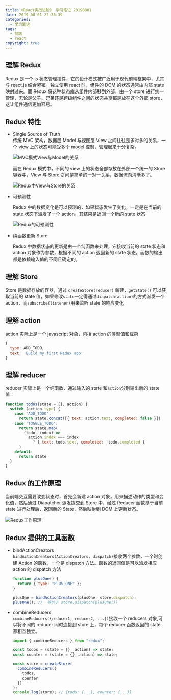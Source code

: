 ```yaml
---
title: 《React实战进阶》 学习笔记 20190801
date: 2019-08-01 22:36:39
categories:
  - 学习笔记
tags:
  - 前端
  - react
copyright: true
---
```


## 理解 Redux

Redux 是一个 js 状态管理插件，它的设计模式被广泛用于现代前端框架中，尤其与 react.js 结合紧密。独立使用 react 时，组件的 DOM 的状态通常由内部 state 映射过来。而 Redux 将这种状态库从组件内部移到外部，由一个 store 进行统一管理，无论是父子、兄弟还是跨级组件之间的状态共享都是放在这个外部 store，这让组件通信更加容易。

## Redux 特性

- Single Source of Truth  
  传统 MVC 架构，数据层 Model 与视图层 View 之间往往是多对多的关系，一个 view 上的状态可能受多个 model 控制，管理起来十分复杂。<!--more -->

  ![MVC模式View与Model的关系](https://img.yeyanjie.com/blog/201908/1.png)

  而在 Redux 模式中，不同的 view 上的状态全部存放在外部一个统一的 Store 容器中，View 与 Store 之间是简单的一对一关系，数据流向清晰多了。

  ![Redux中View与Store的关系](https://img.yeyanjie.com/blog/201908/2.png)

- 可预测性

  Redux 中的数据变化是可以预测的，如果状态发生了变化，一定是在当前的 state 状态下派发了一个 action，其结果是返回一个新的 state 状态

  ![Redux的可预测性](https://img.yeyanjie.com/blog/201908/3.png)

- 纯函数更新 Store

  Redux 中数据状态的更新是由一个纯函数来处理，它接收当前的 state 状态和 action 对象作为参数，根据不同的 action 返回新的 state 状态。函数的输出都是依赖输入值的不同且确定的。

## 理解 Store

Store 是数据存放的容器，通过 `createStore(reducer)` 新建，`getState()` 可以获取当前的 state 值，如果修改`state`一定得通过`diapatch(action)`的方式派发一个 action，而`subscribe(listener)`用来监听 state 的响应变化

## 理解 action

action 实际上是一个 javascript 对象，包括 action 的类型值和载荷

```js
{
  type: ADD_TODO,
  text: 'Build my first Redux app'
}
```

## 理解 reducer

reducer 实际上是一个纯函数，通过输入的 state 和`action`分别输出新的 state 值：

```js
function todos(state = [], action) {
  switch (action.type) {
    case 'ADD_TODO':
      return state.concat([{ text: action.text, completed: false }])
    case 'TOGGLE_TODO':
      return state.map(
        (todo, index) =>
          action.index === index
            ? { text: todo.text, completed: !todo.completed }
      )
    default:
      return state
  }
}
```

## Redux 的工作原理

当前端交互需要改变状态时，首先会新建 action 对象，用来描述动作的类型和变化值，然后通过 Diapatcher 派发提交到 Store 中，经过 Reducer 函数基于当前 state 进行处理后，返回新的 State，然后映射到 DOM 上更新状态。

![Redux工作原理](https://img.yeyanjie.com/blog/201908/4.png)

## Redux 提供的工具函数

- bindActionCreators  
  `bindActionCreators(ActionCreators, dispatch)`接收两个参数，一个时创建 Action 的函数，一个是 dispatch 方法。函数的返回值是可以派发相应 action 的 dispatch 方法

  ```js
  function plusOne() {
    return { type: "PLUS_ONE" };
  }

  plusOne = bindActionCreators(plusOne, store.dispatch);
  plusOne(); //  等价于 store.dispatch(plusOne())
  ```

- combineReducers  
  `combineReducers({reducer1, reducer2, ...})`接收一个 reducers 对象,可以将不同的 reducer 同时连接到 store 上，每个 reducer 函数返回的 state 都相互独立。

  ```js
  import { combineReducers } from "redux";

  const todos = (state = {}, action) => state;
  const counter = (state = {}, action) => state;

  const store = createStore(
    combineReducers({
      todos,
      counter
    })
  );
  console.log(store); // {tods: {...}, counter: {...}}
  ```
